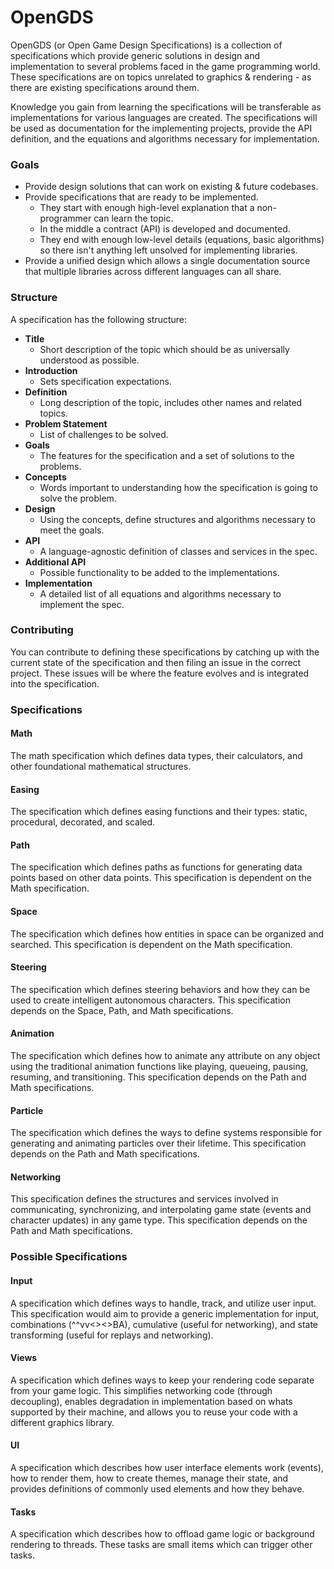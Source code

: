 # OpenGDS

OpenGDS (or Open Game Design Specifications) is a collection of specifications which provide generic solutions in design and implementation to several problems faced in the game programming world. These specifications are on topics unrelated to graphics & rendering - as there are existing specifications around them.

Knowledge you gain from learning the specifications will be transferable as implementations for various languages are created. The specifications will be used as documentation for the implementing projects, provide the API definition, and the equations and algorithms necessary for implementation.

### Goals

- Provide design solutions that can work on existing & future codebases.
- Provide specifications that are ready to be implemented.
  - They start with enough high-level explanation that a non-programmer can learn the topic.
  - In the middle a contract (API) is developed and documented.
  - They end with enough low-level details (equations, basic algorithms) so there isn't anything left unsolved for implementing libraries.
- Provide a unified design which allows a single documentation source that multiple libraries across different languages can all share.


### Structure

A specification has the following structure:

- **Title**
  - Short description of the topic which should be as universally understood as possible.
- **Introduction**
  - Sets specification expectations.
- **Definition**
  - Long description of the topic, includes other names and related topics.
- **Problem Statement**
  - List of challenges to be solved.
- **Goals**
  - The features for the specification and a set of solutions to the problems.
- **Concepts**
  - Words important to understanding how the specification is going to solve the problem.
- **Design**
  - Using the concepts, define structures and algorithms necessary to meet the goals.
- **API**
  - A language-agnostic definition of classes and services in the spec.
- **Additional API**
  - Possible functionality to be added to the implementations.
- **Implementation**
  - A detailed list of all equations and algorithms necessary to implement the spec.

### Contributing

You can contribute to defining these specifications by catching up with the current state of the specification and then filing an issue in the correct project. These issues will be where the feature evolves and is integrated into the specification.

### Specifications

#### Math

The math specification which defines data types, their calculators, and other foundational mathematical structures.

#### Easing

The specification which defines easing functions and their types: static, procedural, decorated, and scaled.

#### Path

The specification which defines paths as functions for generating data points based on other data points. This specification is dependent on the Math specification.

#### Space

The specification which defines how entities in space can be organized and searched. This specification is dependent on the Math specification.

#### Steering

The specification which defines steering behaviors and how they can be used to create intelligent autonomous characters. This specification depends on the Space, Path, and Math specifications.

#### Animation

The specification which defines how to animate any attribute on any object using the traditional animation functions like playing, queueing, pausing, resuming, and transitioning. This specification depends on the Path and Math specifications.

#### Particle

The specification which defines the ways to define systems responsible for generating and animating particles over their lifetime. This specification depends on the Path and Math specifications.

#### Networking

This specification defines the structures and services involved in communicating, synchronizing, and interpolating game state (events and character updates) in any game type. This specification depends on the Path and Math specifications.

### Possible Specifications

#### Input

A specification which defines ways to handle, track, and utilize user input. This specification would aim to provide a generic implementation for input, combinations (^^vv<><>BA), cumulative (useful for networking), and state transforming (useful for replays and networking).

#### Views

A specification which defines ways to keep your rendering code separate from your game logic. This simplifies networking code (through decoupling), enables degradation in implementation based on whats supported by their machine, and allows you to reuse your code with a different graphics library.

#### UI

A specification which describes how user interface elements work (events), how to render them, how to create themes, manage their state, and provides definitions of commonly used elements and how they behave.

#### Tasks

A specification which describes how to offload game logic or background rendering to threads. These tasks are small items which can trigger other tasks.
